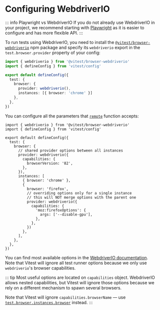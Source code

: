 # Configuring WebdriverIO

::: info Playwright vs WebdriverIO
If you do not already use WebdriverIO in your project, we recommend starting with [Playwright](/guide/browser/playwright) as it is easier to configure and has more flexible API.
:::

To run tests using WebdriverIO, you need to install the [`@vitest/browser-webdriverio`](https://www.npmjs.com/package/@vitest/browser-webdriverio) npm package and specify its `webdriverio` export in the `test.browser.provider` property of your config:

```ts [vitest.config.js]
import { webdriverio } from '@vitest/browser-webdriverio'
import { defineConfig } from 'vitest/config'

export default defineConfig({
  test: {
    browser: {
      provider: webdriverio(),
      instances: [{ browser: 'chrome' }]
    },
  },
})
```

You can configure all the parameters that [`remote`](https://webdriver.io/docs/api/modules/#remoteoptions-modifier) function accepts:

```ts{8-12,19-25} [vitest.config.js]
import { webdriverio } from '@vitest/browser-webdriverio'
import { defineConfig } from 'vitest/config'

export default defineConfig({
  test: {
    browser: {
      // shared provider options between all instances
      provider: webdriverio({
        capabilities: {
          browserVersion: '82',
        },
      }),
      instances: [
        { browser: 'chrome' },
        {
          browser: 'firefox',
          // overriding options only for a single instance
          // this will NOT merge options with the parent one
          provider: webdriverio({
            capabilities: {
              'moz:firefoxOptions': {
                args: ['--disable-gpu'],
              },
            },
          })
        },
      ],
    },
  },
})
```

You can find most available options in the [WebdriverIO documentation](https://webdriver.io/docs/configuration/). Note that Vitest will ignore all test runner options because we only use `webdriverio`'s browser capabilities.

::: tip
Most useful options are located on `capabilities` object. WebdriverIO allows nested capabilities, but Vitest will ignore those options because we rely on a different mechanism to spawn several browsers.

Note that Vitest will ignore `capabilities.browserName` — use [`test.browser.instances.browser`](/guide/browser/config#browser-capabilities-name) instead.
:::
